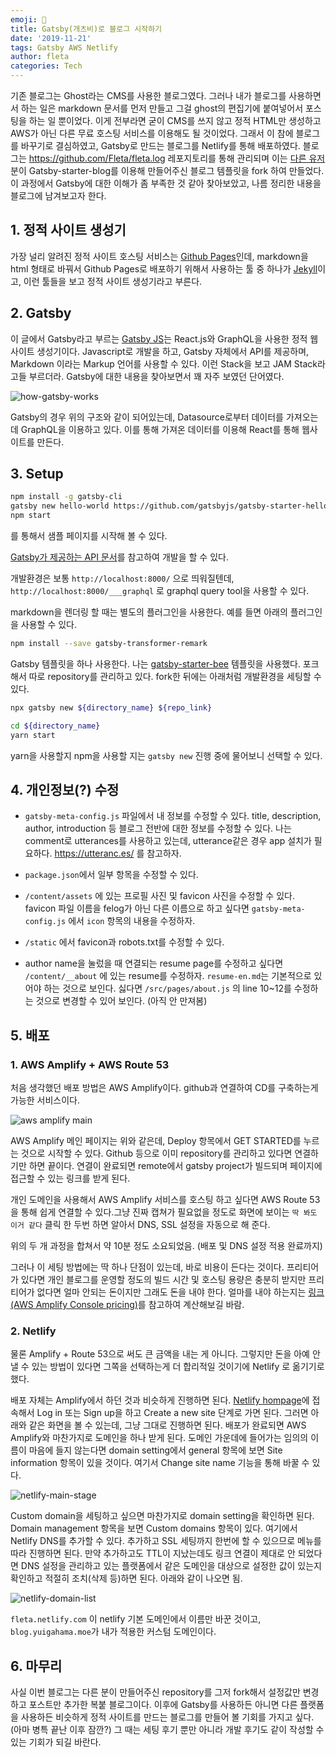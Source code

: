 ```yaml
---
emoji: 🔮
title: Gatsby(개츠비)로 블로그 시작하기
date: '2019-11-21'
tags: Gatsby AWS Netlify
author: fleta
categories: Tech
---
```


기존 블로그는 Ghost라는 CMS를 사용한 블로그였다. 그러나 내가 블로그를 사용하면서 하는 일은 markdown 문서를 먼저 만들고 그걸 ghost의 편집기에 붙여넣어서 포스팅을 하는 일 뿐이었다. 이게 전부라면 굳이 CMS를 쓰지 않고 정적 HTML만 생성하고 AWS가 아닌 다른 무료 호스팅 서비스를 이용해도 될 것이었다. 그래서 이 참에 블로그를 바꾸기로 결심하였고, Gatsby로 만드는 블로그를 Netlify를 통해 배포하였다. 블로그는 https://github.com/Fleta/fleta.log 레포지토리를 통해 관리되며 이는 [다른 유저](https://github.com/JaeYeopHan)분이 Gatsby-starter-blog를 이용해 만들어주신 블로그 템플릿을 fork 하여 만들었다. 이 과정에서 Gatsby에 대한 이해가 좀 부족한 것 같아 찾아보았고, 나름 정리한 내용을 블로그에 남겨보고자 한다.


## 1. 정적 사이트 생성기

가장 널리 알려진 정적 사이트 호스팅 서비스는 [Github Pages](https://pages.github.com/)인데, markdown을 html 형태로 바꿔서 Github Pages로 배포하기 위해서 사용하는 툴 중 하나가 [Jekyll](https://jekyllrb-ko.github.io/)이고, 이런 툴들을 보고 정적 사이트 생성기라고 부른다. 

## 2. Gatsby

이 글에서 Gatsby라고 부르는 [Gatsby JS](https://www.gatsbyjs.org/)는 React.js와 GraphQL을 사용한 정적 웹사이트 생성기이다. Javascript로 개발을 하고, Gatsby 자체에서 API를 제공하며, Markdown 이라는 Markup 언어를 사용할 수 있다. 이런 Stack을 보고 JAM Stack라고들 부르더라. Gatsby에 대한 내용을 찾아보면서 꽤 자주 보였던 단어였다.

![how-gatsby-works](how-gatsby-works.png)

Gatsby의 경우 위의 구조와 같이 되어있는데, Datasource로부터 데이터를 가져오는데 GraphQL을 이용하고 있다. 이를 통해 가져온 데이터를 이용해 React를 통해 웹사이트를 만든다.

## 3. Setup

```bash
npm install -g gatsby-cli
gatsby new hello-world https://github.com/gatsbyjs/gatsby-starter-hello-world
npm start
```

를 통해서 샘플 페이지를 시작해 볼 수 있다. 

[Gatsby가 제공하는 API 문서](https://www.gatsbyjs.org/docs/api-reference/)를 참고하여 개발을 할 수 있다. 

개발환경은 보통 `http://localhost:8000/` 으로 띄워질텐데, `http://localhost:8000/___graphql` 로 graphql query tool을 사용할 수 있다. 

markdown을 렌더링 할 때는 별도의 플러그인을 사용한다. 예를 들면 아래의 플러그인을 사용할 수 있다.

```bash
npm install --save gatsby-transformer-remark
```

Gatsby 템플릿을 하나 사용한다. 나는 [gatsby-starter-bee](https://github.com/JaeYeopHan/gatsby-starter-bee) 템플릿을 사용했다. 포크해서 따로 repository를 관리하고 있다. fork한 뒤에는 아래처럼 개발환경을 세팅할 수 있다.

```bash
npx gatsby new ${directory_name} ${repo_link}

cd ${directory_name}
yarn start
```

yarn을 사용할지 npm을 사용할 지는 `gatsby new` 진행 중에 물어보니 선택할 수 있다.

## 4. 개인정보(?) 수정

- `gatsby-meta-config.js` 파일에서 내 정보를 수정할 수 있다. title, description, author, introduction 등 블로그 전반에 대한 정보를 수정할 수 있다. 나는 comment로 utterances를 사용하고 있는데, utterance같은 경우 app 설치가 필요하다. https://utteranc.es/ 를 참고하자.

- `package.json`에서 일부 항목을 수정할 수 있다.

- `/content/assets` 에 있는 프로필 사진 및 favicon 사진을 수정할 수 있다. favicon 파일 이름을 felog가 아닌 다른 이름으로 하고 싶다면 `gatsby-meta-config.js` 에서 `icon` 항목의 내용을 수정하자.

- `/static` 에서 favicon과 robots.txt를 수정할 수 있다. 

- author name을 눌렀을 때 연결되는 resume page를 수정하고 싶다면 `/content/__about` 에 있는 resume를 수정하자. `resume-en.md`는 기본적으로 있어야 하는 것으로 보인다. 싫다면 `/src/pages/about.js` 의 line 10~12를 수정하는 것으로 변경할 수 있어 보인다. (아직 안 만져봄)

## 5. 배포

### 1. AWS Amplify + AWS Route 53

처음 생각했던 배포 방법은 AWS Amplify이다. github과 연결하여 CD를 구축하는게 가능한 서비스이다. 

![aws amplify main](aws-amplify-main.png)

AWS Amplify 메인 페이지는 위와 같은데, Deploy 항목에서 GET STARTED를 누르는 것으로 시작할 수 있다. Github 등으로 이미 repository를 관리하고 있다면 연결하기만 하면 끝이다. 연결이 완료되면 remote에서 gatsby project가 빌드되며 페이지에 접근할 수 있는 링크를 받게 된다. 

개인 도메인을 사용해서 AWS Amplify 서비스를 호스팅 하고 싶다면 AWS Route 53을 통해 쉽게 연결할 수 있다.그냥 진짜 캡쳐가 필요없을 정도로 화면에 보이는 `딱 봐도 이거 같다` 클릭 한 두번 하면 알아서 DNS, SSL 설정을 자동으로 해 준다. 

위의 두 개 과정을 합쳐서 약 10분 정도 소요되었음. (배포 및 DNS 설정 적용 완료까지)

그러나 이 세팅 방법에는 딱 하나 단점이 있는데, 바로 비용이 든다는 것이다. 프리티어가 있다면 개인 블로그를 운영할 정도의 빌드 시간 및 호스팅 용량은 충분히 받지만 프리티어가 없다면 얼마 안되는 돈이지만 그래도 돈을 내야 한다. 얼마를 내야 하는지는 [링크(AWS Amplify Console pricing)](https://aws.amazon.com/ko/amplify/console/pricing/)를 참고하여 계산해보길 바람.  

### 2. Netlify

물론 Amplify + Route 53으로 써도 큰 금액을 내는 게 아니다. 그렇지만 돈을 아예 안 낼 수 있는 방법이 있다면 그쪽을 선택하는게 더 합리적일 것이기에 Netlify 로 옮기기로 했다. 

배포 자체는 Amplify에서 하던 것과 비슷하게 진행하면 된다. [Netlify hompage](https://www.netlify.com/)에 접속해서 Log in 또는 Sign up을 하고 Create a new site 단계로 가면 된다. 그러면 아래와 같은 화면을 볼 수 있는데, 그냥 그대로 진행하면 된다. 배포가 완료되면 AWS Amplify와 마찬가지로 도메인을 하나 받게 된다. 도메인 가운데에 들어가는 임의의 이름이 마음에 들지 않는다면 domain setting에서 general 항목에 보면 Site information 항목이 있을 것이다. 여기서 Change site name 기능을 통해 바꿀 수 있다.

![netlify-main-stage](netlify-main-stage.png)

Custom domain을 세팅하고 싶으면 마찬가지로 domain setting을 확인하면 된다. Domain management 항목을 보면 Custom domains 항목이 있다. 여기에서 Netlify DNS를 추가할 수 있다. 추가하고 SSL 세팅까지 한번에 할 수 있으므로 메뉴를 따라 진행하면 된다. 만약 추가하고도 TTL이 지났는데도 링크 연결이 제대로 안 되었다면 DNS 설정을 관리하고 있는 플랫폼에서 같은 도메인을 대상으로 설정한 값이 있는지 확인하고 적절히 조치(삭제 등)하면 된다. 아래와 같이 나오면 됨. 

![netlify-domain-list](netlify-domain-list.png)

`fleta.netlify.com` 이 netlify 기본 도메인에서 이름만 바꾼 것이고, `blog.yuigahama.moe`가 내가 적용한 커스텀 도메인이다.

## 6. 마무리

사실 이번 블로그는 다른 분이 만들어주신 repository를 그저 fork해서 설정값만 변경하고 포스트만 추가한 복붙 블로그이다. 이후에 Gatsby를 사용하든 아니면 다른 플랫폼을 사용하든 비슷하게 정적 사이트를 만드는 블로그를 만들어 볼 기회를 가지고 싶다. (아마 병특 끝난 이후 잠깐?) 그 때는 세팅 후기 뿐만 아니라 개발 후기도 같이 작성할 수 있는 기회가 되길 바란다.